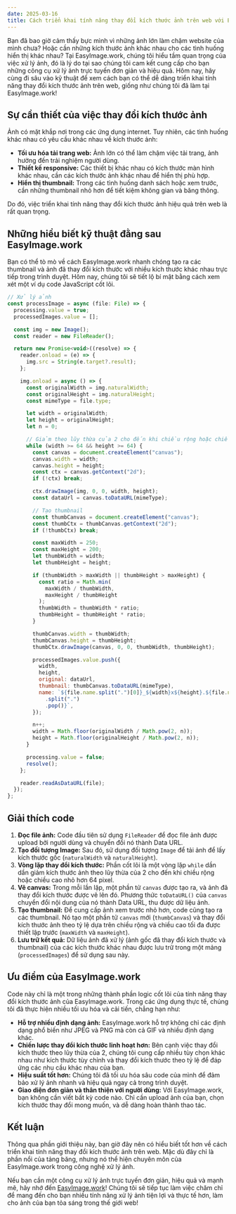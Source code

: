 ```yaml
---
date: 2025-03-16
title: Cách triển khai tính năng thay đổi kích thước ảnh trên web với EasyImage.work
---
```


Bạn đã bao giờ cảm thấy bực mình vì những ảnh lớn làm chậm website của mình chưa? Hoặc cần những kích thước ảnh khác nhau cho các tình huống hiển thị khác nhau? Tại EasyImage.work, chúng tôi hiểu tầm quan trọng của việc xử lý ảnh, đó là lý do tại sao chúng tôi cam kết cung cấp cho bạn những công cụ xử lý ảnh trực tuyến đơn giản và hiệu quả. Hôm nay, hãy cùng đi sâu vào kỹ thuật để xem cách bạn có thể dễ dàng triển khai tính năng thay đổi kích thước ảnh trên web, giống như chúng tôi đã làm tại EasyImage.work!

## Sự cần thiết của việc thay đổi kích thước ảnh

Ảnh có mặt khắp nơi trong các ứng dụng internet. Tuy nhiên, các tình huống khác nhau có yêu cầu khác nhau về kích thước ảnh:

- **Tối ưu hóa tải trang web:** Ảnh lớn có thể làm chậm việc tải trang, ảnh hưởng đến trải nghiệm người dùng.
- **Thiết kế responsive:** Các thiết bị khác nhau có kích thước màn hình khác nhau, cần các kích thước ảnh khác nhau để hiển thị phù hợp.
- **Hiển thị thumbnail:** Trong các tình huống danh sách hoặc xem trước, cần những thumbnail nhỏ hơn để tiết kiệm không gian và băng thông.

Do đó, việc triển khai tính năng thay đổi kích thước ảnh hiệu quả trên web là rất quan trọng.

## Những hiểu biết kỹ thuật đằng sau EasyImage.work

Bạn có thể tò mò về cách EasyImage.work nhanh chóng tạo ra các thumbnail và ảnh đã thay đổi kích thước với nhiều kích thước khác nhau trực tiếp trong trình duyệt. Hôm nay, chúng tôi sẽ tiết lộ bí mật bằng cách xem xét một ví dụ code JavaScript cốt lõi.

```js
// Xử lý ảnh
const processImage = async (file: File) => {
  processing.value = true;
  processedImages.value = [];

  const img = new Image();
  const reader = new FileReader();

  return new Promise<void>((resolve) => {
    reader.onload = (e) => {
      img.src = String(e.target?.result);
    };

    img.onload = async () => {
      const originalWidth = img.naturalWidth;
      const originalHeight = img.naturalHeight;
      const mimeType = file.type;

      let width = originalWidth;
      let height = originalHeight;
      let n = 0;

      // Giảm theo lũy thừa của 2 cho đến khi chiều rộng hoặc chiều cao nhỏ hơn 64
      while (width >= 64 && height >= 64) {
        const canvas = document.createElement("canvas");
        canvas.width = width;
        canvas.height = height;
        const ctx = canvas.getContext("2d");
        if (!ctx) break;

        ctx.drawImage(img, 0, 0, width, height);
        const dataUrl = canvas.toDataURL(mimeType);

        // Tạo thumbnail
        const thumbCanvas = document.createElement("canvas");
        const thumbCtx = thumbCanvas.getContext("2d");
        if (!thumbCtx) break;

        const maxWidth = 250;
        const maxHeight = 200;
        let thumbWidth = width;
        let thumbHeight = height;

        if (thumbWidth > maxWidth || thumbHeight > maxHeight) {
          const ratio = Math.min(
            maxWidth / thumbWidth,
            maxHeight / thumbHeight
          );
          thumbWidth = thumbWidth * ratio;
          thumbHeight = thumbHeight * ratio;
        }

        thumbCanvas.width = thumbWidth;
        thumbCanvas.height = thumbHeight;
        thumbCtx.drawImage(canvas, 0, 0, thumbWidth, thumbHeight);

        processedImages.value.push({
          width,
          height,
          original: dataUrl,
          thumbnail: thumbCanvas.toDataURL(mimeType),
          name: `${file.name.split(".")[0]}_${width}x${height}.${file.name
            .split(".")
            .pop()}`,
        });

        n++;
        width = Math.floor(originalWidth / Math.pow(2, n));
        height = Math.floor(originalHeight / Math.pow(2, n));
      }

      processing.value = false;
      resolve();
    };

    reader.readAsDataURL(file);
  });
};
```

## Giải thích code

1. **Đọc file ảnh:** Code đầu tiên sử dụng `FileReader` để đọc file ảnh được upload bởi người dùng và chuyển đổi nó thành Data URL.
2. **Tạo đối tượng Image:** Sau đó, sử dụng đối tượng `Image` để tải ảnh để lấy kích thước gốc (`naturalWidth` và `naturalHeight`).
3. **Vòng lặp thay đổi kích thước:** Phần cốt lõi là một vòng lặp `while` dần dần giảm kích thước ảnh theo lũy thừa của 2 cho đến khi chiều rộng hoặc chiều cao nhỏ hơn 64 pixel.
4. **Vẽ canvas:** Trong mỗi lần lặp, một phần tử `canvas` được tạo ra, và ảnh đã thay đổi kích thước được vẽ lên đó. Phương thức `toDataURL()` của `canvas` chuyển đổi nội dung của nó thành Data URL, thu được dữ liệu ảnh.
5. **Tạo thumbnail:** Để cung cấp ảnh xem trước nhỏ hơn, code cũng tạo ra các thumbnail. Nó tạo một phần tử `canvas` mới (`thumbCanvas`) và thay đổi kích thước ảnh theo tỷ lệ dựa trên chiều rộng và chiều cao tối đa được thiết lập trước (`maxWidth` và `maxHeight`).
6. **Lưu trữ kết quả:** Dữ liệu ảnh đã xử lý (ảnh gốc đã thay đổi kích thước và thumbnail) của các kích thước khác nhau được lưu trữ trong một mảng (`processedImages`) để sử dụng sau này.

## Ưu điểm của EasyImage.work

Code này chỉ là một trong những thành phần logic cốt lõi của tính năng thay đổi kích thước ảnh của EasyImage.work. Trong các ứng dụng thực tế, chúng tôi đã thực hiện nhiều tối ưu hóa và cải tiến, chẳng hạn như:

- **Hỗ trợ nhiều định dạng ảnh:** EasyImage.work hỗ trợ không chỉ các định dạng phổ biến như JPEG và PNG mà còn cả GIF và nhiều định dạng khác.
- **Chiến lược thay đổi kích thước linh hoạt hơn:** Bên cạnh việc thay đổi kích thước theo lũy thừa của 2, chúng tôi cung cấp nhiều tùy chọn khác nhau như kích thước tùy chỉnh và thay đổi kích thước theo tỷ lệ để đáp ứng các nhu cầu khác nhau của bạn.
- **Hiệu suất tốt hơn:** Chúng tôi đã tối ưu hóa sâu code của mình để đảm bảo xử lý ảnh nhanh và hiệu quả ngay cả trong trình duyệt.
- **Giao diện đơn giản và thân thiện với người dùng:** Với EasyImage.work, bạn không cần viết bất kỳ code nào. Chỉ cần upload ảnh của bạn, chọn kích thước thay đổi mong muốn, và dễ dàng hoàn thành thao tác.

## Kết luận

Thông qua phần giới thiệu này, bạn giờ đây nên có hiểu biết tốt hơn về cách triển khai tính năng thay đổi kích thước ảnh trên web. Mặc dù đây chỉ là phần nổi của tảng băng, nhưng nó thể hiện chuyên môn của EasyImage.work trong công nghệ xử lý ảnh.

Nếu bạn cần một công cụ xử lý ảnh trực tuyến đơn giản, hiệu quả và mạnh mẽ, hãy nhớ đến [EasyImage.work](https://easyimage.work)! Chúng tôi sẽ tiếp tục làm việc chăm chỉ để mang đến cho bạn nhiều tính năng xử lý ảnh tiện lợi và thực tế hơn, làm cho ảnh của bạn tỏa sáng trong thế giới web!
